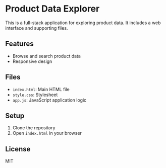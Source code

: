 # Product Data Explorer

This is a full-stack application for exploring product data. It includes a web interface and supporting files.

## Features
- Browse and search product data
- Responsive design

## Files
- `index.html`: Main HTML file
- `style.css`: Stylesheet
- `app.js`: JavaScript application logic

## Setup
1. Clone the repository
2. Open `index.html` in your browser

## License
MIT